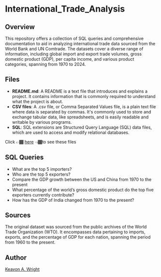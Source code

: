 # International_Trade_Analysis
## Overview
This repository offers a collection of SQL queries and comprehensive documentation to aid in analyzing international trade data sourced from the World Bank and UN Comtrade. The datasets cover a diverse range of information, including global import and export trade volumes, gross domestic product (GDP), per capita income, and various product categories, spanning from 1970 to 2024.
## Files
- **README.md**: A README is a text file that introduces and explains a project. It contains information that is commonly required to understand what the project is about.
- **CSV files**: A .csv file, or Comma Separated Values file, is a plain text file where data is separated by commas. It's commonly used to store and exchange tabular data, like spreadsheets, and is easily readable and writable by various programs. 
- **SQL**: SQL extensions are Structured Query Language (SQL) data files, which are used to access and modify relational databases.

Click 👉🏾 [here](https://drive.google.com/file/d/1gDgkDfohR_hGTgRsnn3rSLG8HJZ2lmQu/view?usp=share_link) 👈🏾to see these files
## SQL Queries 
- What are the top 5 importers?
- Who are the top 5 exporters?
- Compare the GDP growth between the US and China from 1970 to the present
- What percentage of the world’s gross domestic product do the top five exporters currently contribute?
- How has the GDP of India changed from 1970 to the present?
## Sources
The original dataset was sourced from the public archives of the World Trade Organization (WTO). It encompasses data pertaining to imports, exports, and the percentage of GDP for each nation, spanning the period from 1960 to the present.

## Author
[Keavon A. Wright](www.linkedin.com/in/kawright95)
